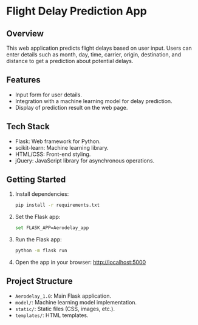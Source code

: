# Flight Delay Prediction App

## Overview

This web application predicts flight delays based on user input. 
Users can enter details such as month, day, time, carrier, origin, destination, and distance to get a prediction about potential delays.

## Features

- Input form for user details.
- Integration with a machine learning model for delay prediction.
- Display of prediction result on the web page.

## Tech Stack

- Flask: Web framework for Python.
- scikit-learn: Machine learning library.
- HTML/CSS: Front-end styling.
- jQuery: JavaScript library for asynchronous operations.

## Getting Started

1. Install dependencies:

    ```bash
    pip install -r requirements.txt
    ```

1. Set the Flask app:

    ```bash
    set FLASK_APP=Aerodelay_app
    ```


2. Run the Flask app:

    ```bash
    python -m flask run
    ```

3. Open the app in your browser: [http://localhost:5000](http://localhost:5000)

## Project Structure

- `Aerodelay_1.0`: Main Flask application.
- `model/`: Machine learning model implementation.
- `static/`: Static files (CSS, images, etc.).
- `templates/`: HTML templates.





